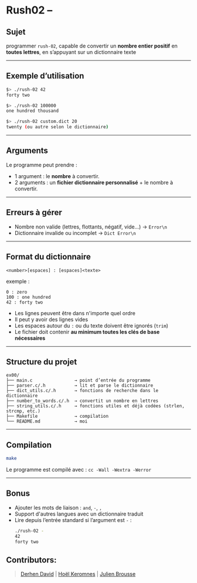 # Rush02 –

## Sujet

programmer `rush-02`, capable de convertir un **nombre entier positif** en **toutes lettres**, en s’appuyant sur un dictionnaire texte

---

## Exemple d’utilisation

```bash
$> ./rush-02 42
forty two

$> ./rush-02 100000
one hundred thousand

$> ./rush-02 custom.dict 20
twenty (ou autre selon le dictionnaire)
```

---

## Arguments

Le programme peut prendre :

- 1 argument : le **nombre** à convertir.
- 2 arguments : un **fichier dictionnaire personnalisé** + le nombre à convertir.

---

## Erreurs à gérer

- Nombre non valide (lettres, flottants, négatif, vide...) → `Error\n`
- Dictionnaire invalide ou incomplet → `Dict Error\n`

---

## Format du dictionnaire

```
<number>[espaces] : [espaces]<texte>
```

exemple :
```
0 : zero
100 : one hundred
42 : forty two
```

- Les lignes peuvent être dans n'importe quel ordre
- Il peut y avoir des lignes vides
- Les espaces autour du `:` ou du texte doivent être ignorés (`trim`)
- Le fichier doit contenir **au minimum toutes les clés de base nécessaires**

---

## Structure du projet

```
ex00/
├── main.c                → point d’entrée du programme
├── parser.c/.h           → lit et parse le dictionnaire
├── dict_utils.c/.h       → fonctions de recherche dans le dictionnaire
├── number_to_words.c/.h  → convertit un nombre en lettres
├── string_utils.c/.h     → fonctions utiles et déjà codées (strlen, strcmp, etc.)
├── Makefile              → compilation
└── README.md             → moi
```

---

## Compilation

```bash
make
```

Le programme est compilé avec : `cc -Wall -Wextra -Werror`

---

## Bonus

- Ajouter les mots de liaison : `and`, `-`, `,`
- Support d'autres langues avec un dictionnaire traduit
- Lire depuis l’entrée standard si l’argument est `-` :
  ```bash
  ./rush-02 -
  42
  forty two
  ```

## Contributors:
>[Derhen David](https://profile.intra.42.fr/users/dedavid) | 
>[Hoël Keromnes](https://profile.intra.42.fr/users/hkeromne) | 
>[Julien Brousse](https://profile-v3.intra.42.fr/users/jubrouss)

